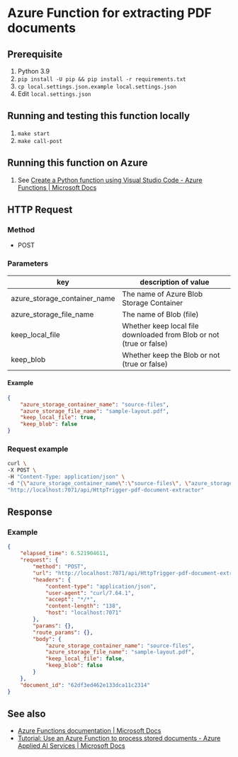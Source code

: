 # Azure Function for extracting PDF documents

## Prerequisite

1. Python 3.9
2. `pip install -U pip && pip install -r requirements.txt`
3. `cp local.settings.json.example local.settings.json`
4. Edit `local.settings.json`


## Running and testing this function locally

1. `make start`
2. `make call-post`


## Running this function on Azure

1. See [Create a Python function using Visual Studio Code - Azure Functions | Microsoft Docs](https://docs.microsoft.com/azure/azure-functions/create-first-function-vs-code-python)


## HTTP Request

### Method

* POST

### Parameters

| key | description of value |
| --- | ----- |
| azure_storage_container_name | The name of Azure Blob Storage Container |
| azure_storage_file_name | The name of Blob (file) |
| keep_local_file | Whether keep local file downloaded from Blob or not (true or false) |
| keep_blob | Whether keep the Blob or not (true or false) |

#### Example

```json
{
    "azure_storage_container_name": "source-files",
    "azure_storage_file_name": "sample-layout.pdf",
    "keep_local_file": true,
    "keep_blob": false
}
```

### Request example

```bash
curl \
-X POST \
-H "Content-Type: application/json" \
-d "{\"azure_storage_container_name\":\"source-files\", \"azure_storage_file_name\":\"sample-layout.pdf\", \"keep_local_file\":false, \"keep_blob\":false}" \
"http://localhost:7071/api/HttpTrigger-pdf-document-extractor"
```

## Response

### Example

```json
{
    "elapsed_time": 6.521904611,
    "request": {
        "method": "POST",
        "url": "http://localhost:7071/api/HttpTrigger-pdf-document-extractor",
        "headers": {
            "content-type": "application/json",
            "user-agent": "curl/7.64.1",
            "accept": "*/*",
            "content-length": "138",
            "host": "localhost:7071"
        },
        "params": {},
        "route_params": {},
        "body": {
            "azure_storage_container_name": "source-files",
            "azure_storage_file_name": "sample-layout.pdf",
            "keep_local_file": false,
            "keep_blob": false
        }
    },
    "document_id": "62df3ed462e133dca11c2314"
}
```


## See also

* [Azure Functions documentation | Microsoft Docs](https://docs.microsoft.com/azure/azure-functions/)
* [Tutorial: Use an Azure Function to process stored documents - Azure Applied AI Services | Microsoft Docs](https://docs.microsoft.com/azure/applied-ai-services/form-recognizer/tutorial-azure-function)
